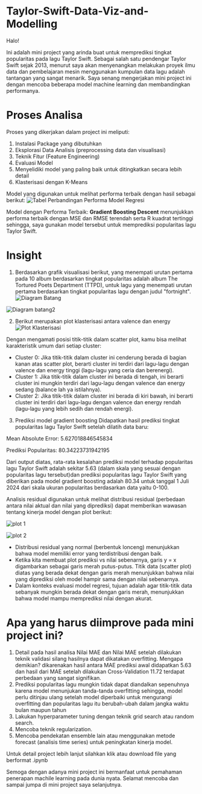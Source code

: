 # Taylor-Swift-Data-Viz-and-Modelling

Halo! 

Ini adalah mini project yang arinda buat untuk memprediksi tingkat popularitas pada lagu Taylor Swift.
Sebagai salah satu pendengar Taylor Swift sejak 2013, menurut saya akan menyenangkan melakukan proyek ilmu data dan pembelajaran mesin menggunakan kumpulan data lagu adalah tantangan yang sangat menarik. Saya senang mengerjakan mini project ini dengan mencoba beberapa model machine learning dan membandingkan performanya.

# Proses Analisa

Proses yang dikerjakan dalam project ini meliputi:
1. Instalasi Package yang dibutuhkan
2. Eksplorasi Data Analisis (preprocessing data dan visualisasi)
3. Teknik Fitur (Feature Engineering)
4. Evaluasi Model
5. Menyelidiki model yang paling baik untuk ditingkatkan secara lebih detail
6. Klasterisasi dengan K-Means

Model yang digunakan untuk melihat performa terbaik dengan hasil sebagai berikut:
![Tabel Perbandingan Performa Model Regresi](https://github.com/arindalestari/Taylor-Swift-Data-Viz-and-Modelling/blob/main/newplot%20(1).png)

Model dengan Performa Terbaik: **Gradient Boosting Descent** menunjukkan performa terbaik dengan MSE dan RMSE terendah serta R kuadrat tertinggi sehingga, saya gunakan model tersebut untuk memprediksi popularitas lagu Taylor Swift.
# Insight

1. Berdasarkan grafik visualisasi berikut, yang menempati urutan pertama pada 10 album berdasarkan tingkat popularitas adalah album The Tortured Poets Department (TTPD), untuk lagu yang menempati urutan pertama berdasarkan tingkat popularitas lagu dengan judul "fortnight".
![Diagram Batang](https://github.com/arindalestari/Taylor-Swift-Data-Viz-and-Modelling/blob/main/Top%20Album.png)

![Diagram batang2](https://github.com/arindalestari/Taylor-Swift-Data-Viz-and-Modelling/blob/main/Top%20Song.png)

2. Berikut merupakan plot klasterisasi antara valence dan energy
![Plot Klasterisasi](https://github.com/arindalestari/Taylor-Swift-Data-Viz-and-Modelling/blob/main/Klasterisasi.png)

Dengan mengamati posisi titik-titik dalam scatter plot, kamu bisa melihat karakteristik umum dari setiap cluster:

* Cluster 0: Jika titik-titik dalam cluster ini cenderung berada di bagian kanan atas scatter plot, berarti cluster ini terdiri dari lagu-lagu dengan valence dan energy tinggi (lagu-lagu yang ceria dan berenergi).
* Cluster 1: Jika titik-titik dalam cluster ini berada di tengah, ini berarti cluster ini mungkin terdiri dari lagu-lagu dengan valence dan energy sedang (balance lah ya istilahnya).
* Cluster 2: Jika titik-titik dalam cluster ini berada di kiri bawah, ini berarti cluster ini terdiri dari lagu-lagu dengan valence dan energy rendah (lagu-lagu yang lebih sedih dan rendah energi).

3. Prediksi model gradient boosting 
Didapatkan hasil prediksi tingkat popularitas lagu Taylor Swift setelah dilatih data baru:

Mean Absolute Error: 5.627018846545834

Prediksi Popularitas: 80.34223731942195

Dari output diatas, rata-rata kesalahan prediksi model terhadap popularitas lagu Taylor Swift adalah sekitar 5.63 (dalam skala yang sesuai dengan popularitas lagu tersebut)dan prediksi popularitas lagu Taylor Swift yang diberikan pada model gradient boosting adalah 80.34 untuk tanggal 1 Juli 2024 dari skala ukuran popularitas berdasarkan data yaitu 0-100.

Analisis residual digunakan untuk melihat distribusi residual (perbedaan antara nilai aktual dan nilai yang diprediksi) dapat memberikan wawasan tentang kinerja model dengan plot berikut:

![plot 1](https://github.com/arindalestari/Taylor-Swift-Data-Viz-and-Modelling/blob/main/plot%20residual%20lonceng.png)

![plot 2](https://github.com/arindalestari/Taylor-Swift-Data-Viz-and-Modelling/blob/main/scatter%20plot.png)

* Distribusi residual yang normal (berbentuk lonceng) menunjukkan bahwa model memiliki error yang terdistribusi dengan baik.
* Ketika kita membuat plot prediksi vs nilai sebenarnya, garis y = x digambarkan sebagai garis merah putus-putus. Titik data (scatter plot) diatas yang berada dekat dengan garis merah menunjukkan bahwa nilai yang diprediksi oleh model hampir sama dengan nilai sebenarnya.
* Dalam konteks evaluasi model regresi, tujuan adalah agar titik-titik data sebanyak mungkin berada dekat dengan garis merah, menunjukkan bahwa model mampu memprediksi nilai dengan akurat.

# Apa yang harus diimprove pada mini project ini?

1. Detail pada hasil analisa Nilai MAE dan Nilai MAE setelah dilakukan teknik validasi silang hasilnya dapat dikatakan overfitting. Mengapa demikian? dikarenakan hasil antara MAE prediksi awal didapatkan 5.63 dan hasil dari MAE setelah dilakukan Cross-Validation 11.72 terdapat perbedaan yang sangat signifikan.
2. Prediksi popularitas lagu mungkin tidak dapat diandalkan sepenuhnya karena model menunjukan tanda-tanda overfitting sehingga, model perlu ditinjau ulang setelah model diperbaiki untuk mengurangi overfitting dan popularitas lagu itu berubah-ubah dalam jangka waktu bulan maupun tahun
3. Lakukan hyperparameter tuning dengan teknik grid search atau random search.
4. Mencoba teknik regularization.
5. Mencoba pendekatan ensemble lain atau menggunakan metode forecast (analisis time series) untuk peningkatan kinerja model.

  Untuk detail project lebih lanjut silahkan klik atau download file yang berformat .ipynb

  Semoga dengan adanya mini project ini bermanfaat untuk pemahaman penerapan machile learning pada dunia nyata. Selamat mencoba dan sampai jumpa di mini project saya selanjutnya.
